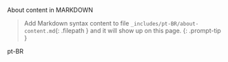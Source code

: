 About content in MARKDOWN

> Add Markdown syntax content to file `_includes/pt-BR/about-content.md`{: .filepath } and it will show up on this page.
{: .prompt-tip }

pt-BR
